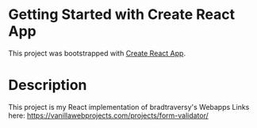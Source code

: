 # Getting Started with Create React App

This project was bootstrapped with [Create React App](https://github.com/facebook/create-react-app).

# Description

This project is my React implementation of bradtraversy's Webapps
Links here: https://vanillawebprojects.com/projects/form-validator/
